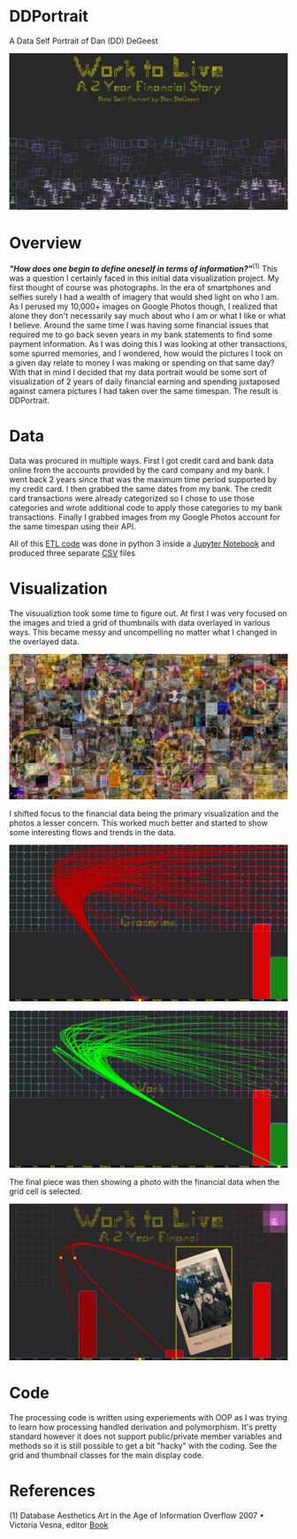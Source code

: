 # DDPortrait
A Data Self Portrait of Dan (DD) DeGeest

![image](/assets/ddportrait.png)
 
# Overview

***"How does one begin to define oneself in terms of information?"***<sup>(1)</sup> This was a question I certainly faced in this initial data visualization project.  My first thought of course was photographs.  In the era of smartphones and selfies surely I had a wealth of imagery that would shed light on who I am.  As I perused my 10,000+ images on Google Photos though, I realized that alone they don't necessarily say much about who I am or what I like or what I believe.  Around the same time I was having some financial issues that required me to go back seven years in my bank statements to find some payment information.  As I was doing this I was looking at other transactions, some spurred memories, and I wondered, how would the pictures I took on a given day relate to money I was making or spending on that same day?  With that in mind I decided that my data portrait would be some sort of visualization of 2 years of daily financial earning and spending juxtaposed against camera pictures I had taken over the same timespan. The result is DDPortrait.

# Data

Data was procured in multiple ways.  First I got credit card and bank data online from the accounts provided by the card company and my bank.  I went back 2 years since that was the maximum time period supported by my credit card.  I then grabbed the same dates from my bank.  The credit card transactions were already categorized so I chose to use those categories and wrote additional code to apply those categories to my bank transactions.  Finally I grabbed images from my Google Photos account for the same timespan using their API.

All of this [ETL code](/DDataETL) was done in python 3 inside a [Jupyter Notebook](https://jupyter.org/) and produced three separate [CSV](/data) files

# Visualization

The visuualiztion took some time to figure out.  At first I was very focused on the images and tried a grid of thumbnails with data overlayed in various ways.  This became messy and uncompelling no matter what I changed in the overlayed data.

![image](/ImageDD/photoTile1682.png)

I shifted focus to the financial data being the primary visualization and the photos a lesser concern.  This worked much better and started to show some interesting flows and trends in the data.

![image](/assets/live.png)

![image](/assets/work.png)

The final piece was then showing a photo with the financial data when the grid cell is selected.

![image](/assets/buddy2.png)

# Code

The processing code is written using experiements with OOP as I was trying to learn how processing handled derivation and polymorphism.  It's pretty standard however it does not support public/private member variables and methods so it is still possible to get a bit "hacky" with the coding. See the grid and thumbnail classes for the main display code.

# References

(1) Database Aesthetics Art in the Age of Information Overflow 2007 • Victoria Vesna, editor [Book](https://www.upress.umn.edu/book-division/books/database-aesthetics)
